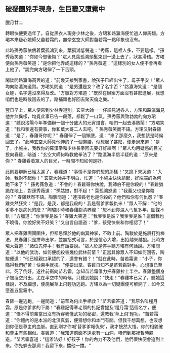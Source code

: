 破疑團兇手現身，生巨變又墮霧中
------------------------------

臘月廿二

轉眼快便要過年了。自從黑衣人現身少林之後，方珺和路瀛海便忙過人仰馬翻。方珺本來疑心她師父苗若霜的，無奈玄空大師對苗若霜一點印象也沒有。

此時孫秀薇依偎着葉孤鴻到來，葉孤鴻低聲道："秀薇，這裡人多，不要這樣。"孫秀薇笑道："你如今想後悔？"眾人見葉孤鴻頭髮束到一邊上去了，狀甚滑稽。方珺便向孫秀薇笑道："是你把他弄成這樣的？"孫秀薇道："這樣別的女人便不會再看上他了。"說完向方珺伸了一下舌頭。

閑談間路瀛海高興的道："前幾天接到家書，說孩子已經出生了，母子平安！"眾人均向路瀛海道賀。方珺笑問道："是男還是女？改了名字否？"路瀛海笑道："是個女娃，名字還沒來得及改。"方臘對方珺道："既然在辦案方面沒有甚麼進展，我想咱們也是時候回去的了。路捕頭也好回去聚天倫之樂。"

翌日早上，眾人便來到少林寺道別。玄空大師一一仔細見過各人，方珺和路瀛海見他并無異樣，均覺此事已告一段落，都鬆了一口氣。孫秀薇興致勃勃的向方珺道："聽說洛陽今年準備辦一個十分盛大的元宵燈會，咱們一起去湊熱鬧！"方珺笑道："我和爹還有要事，你和葉大哥二人去吧。"
孫秀薇笑而不語。方珺又對春雞道："是了，春雞哥你呢？"
春雞伸了一個懶腰，道："來了那麼久，我想該是時候回去了。"此時玄空大師見他伸的了一個懶腰，似想起了甚麼，便走過來道："是了，小施主，我教你的羅漢拳和少林長拳回去要好好練啊！"眾人均用疑惑的目光投向春雞，暗道："玄空大師何時教他拳法了？"路瀛海半信半疑的道："原來是你？"
春雞看着眾人的目光，一時間不知如何是好。

此刻要辯解已經太遲了，春雞道："事情不是你們想的那樣！"又跪下來哭道："大師，我對不起你！"
玄空大師并不明白，忙道："小施主快快請起，好端端的為何跪下來了？"
孫秀薇急道："不會的！春雞哥你快說，我師伯不是你殺的！"春雞猶跪在地上，對孫秀薇道："孫姑娘，對不起！"
葉孤鴻怒道："我義父也是你殺的？"
春雞默然不語。陶駿問道："連項長老也是你殺的？他們和你有何仇怨？"春雞突然狂笑："是我，是我，都是我殺的！我是替爹爹報仇來！"眾人不解："他的爹爹不是病死的麼？"陶駿即時和春雞劃清界線："想不到你混入丐幫多年，圖謀不軌！"方臘道："你爹爹是誰？"春雞大笑道："我爹爹是誰？我爹爹是誰？這個我也不曉得，你說好笑不好笑？"又自言自語道："爹，孩兒快來和你相認了！"

眾人把春雞團團圍住，但都忌憚於他的幽冥神掌，不敢上前。陶駿於是施展打狗棒法，見春雞只是拼命出掌，並無招式可言，於是信心大增，出招越來越狠。此時方珺大聲道："諸位先停手！我有話要說。"眾人於是停手聽方珺有何話說。方珺問道："以他的武功，如何便能殺害幾位武林前輩？"正當其餘眾人不知如何回答，陶駿便道："他已經親口承認的了，還會有錯？！"就在此時，苗若霜道："小子，你瞞得我們好苦！快束手就擒。"便要出掌。春雞自知不是苗若霜對手，心想事已至此，死了倒好，遂往前衝向苗若霜。怎知苗若霜借力把春雞拉上半空。春雞整個身子被凌空飛出，尤在半空中的時候，只聽到她說："快走！"春雞本已呆了，聽她這樣說，不及細想，便施展草上飛輕功逃跑。方珺以為一切疑團便可解開了，如今又墮進五里霧中。

春雞一邊逃跑，一邊問道："前輩為何出手相救？"苗若霜答道："我原名叫程月霜，原是你爹爹的下屬！"春雞記得章老頭的扎記曾提及'程月霜'這個名字，便道："怪不得前輩當日沒有拆穿我懂武功的秘密，還教我'草上飛'輕功。"苗若霜道："你體內的是本派的北溟真氣，便猜想你和本門有關。但我千想萬想，也沒想到你便是尊主的血脈。直到剛才你喊'替爹爹報仇來'，我才恍然大悟。你的相貌確和尊主有些相似。春雞道："我知道前面不遠處有一山洞，咱們到那裡暫時躲避。"苗若霜喜道："這辦法好！好孩子！你的內力不及他們，他們很快便會追到上來。你先躲去那洞！我留下來...擋他一擋。"
